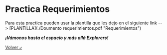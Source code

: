 # Practica Requerimientos

Para esta practica pueden usar la plantilla que les dejo en el siguiente link --> [PLANTILLA](./Doumento requerimientos.pdf "Requerimientos")

***¡Vámonos hasta el espacio y más allá Explorers!***

[Volver &ldca;](/01%20-%20INTRO/README.md "Regresar a página anterior")